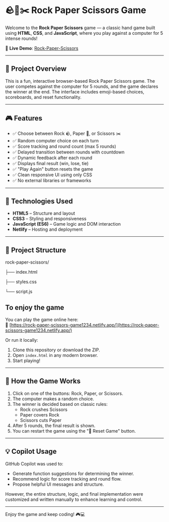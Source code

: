 

# 🪨📄✂️ Rock Paper Scissors Game

Welcome to the **Rock Paper Scissors** game — a classic hand game built using **HTML**, **CSS**, and **JavaScript**, where you play against a computer for 5 intense rounds!

🔗 **Live Demo**: [Rock-Paper-Scissors](https://rock-paper-scissors-game1234.netlify.app/)

---

## 📌 Project Overview

This is a fun, interactive browser-based Rock Paper Scissors game. The user competes against the computer for 5 rounds, and the game declares the winner at the end. The interface includes emoji-based choices, scoreboards, and reset functionality.

---

## 🎮 Features

- ✅ Choose between Rock 🪨, Paper 📄, or Scissors ✂️
- ✅ Random computer choice on each turn
- ✅ Score tracking and round count (max 5 rounds)
- ✅ Delayed transition between rounds with countdown
- ✅ Dynamic feedback after each round
- ✅ Displays final result (win, lose, tie)
- ✅ "Play Again" button resets the game
- ✅ Clean responsive UI using only CSS
- ✅ No external libraries or frameworks

---

## 🧠 Technologies Used

- **HTML5** – Structure and layout
- **CSS3** – Styling and responsiveness
- **JavaScript (ES6)** – Game logic and DOM interaction
- **Netlify** – Hosting and deployment

---

## 📁 Project Structure
  rock-paper-scissors/
  
  ├── index.html
  
  ├── styles.css
  
  └── script.js

## To enjoy the game
You can play the game online here:  
🔗 [https://rock-paper-scissors-game1234.netlify.app/](https://rock-paper-scissors-game1234.netlify.app/)

Or run it locally:

1. Clone this repository or download the ZIP.
2. Open `index.html` in any modern browser.
3. Start playing!

---

## 📝 How the Game Works

1. Click on one of the buttons: Rock, Paper, or Scissors.
2. The computer makes a random choice.
3. The winner is decided based on classic rules:
   - Rock crushes Scissors
   - Paper covers Rock
   - Scissors cuts Paper
4. After 5 rounds, the final result is shown.
5. You can restart the game using the "🔁 Reset Game" button.

---

## 💡 Copilot Usage

GitHub Copilot was used to:
- Generate function suggestions for determining the winner.
- Recommend logic for score tracking and round flow.
- Propose helpful UI messages and structure.

However, the entire structure, logic, and final implementation were customized and written manually to enhance learning and control.

---
Enjoy the game and keep coding! 🎮💻

